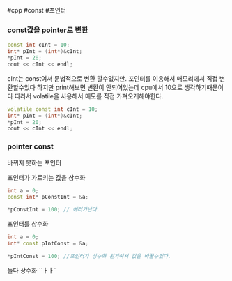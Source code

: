 #cpp  #const #포인터 

### const값을 pointer로 변환
```cpp
const int cInt = 10;
int* pInt = (int*)&cInt;
*pInt = 20;
cout << cInt << endl;
```
cInt는 const여서 문법적으로 변환 할수없지만.
포인터를 이용해서 매모리에서 직접 변환할수있다
하지만 print해보면 변환이 안되어있는데 cpu에서 10으로 생각하기때문이다
따라서 volatile을 사용해서 매모를 직접 가져오게해야한다.
```cpp
volatile const int cInt = 10;
int* pInt = (int*)&cInt;
*pInt = 20;
cout << cInt << endl;
```

### pointer const
바뀌지 못하는 포인터

포인터가 가르키는 값을 상수화
```Cpp
int a = 0;
const int* pConstInt = &a;

*pConstInt = 100; // 에러가난다.

```

포인터를 상수화
```Cpp
int a = 0;
int* const pIntConst = &a;

*pIntConst = 100; //포인터가 상수화 된거여서 값을 바꿀수있다.
```

둘다 상수화
``ㅏㅏ`
```